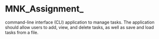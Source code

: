 # MNK_Assignment_
command-line interface (CLI) application to manage tasks. The application  should allow users to add, view, and delete tasks, as well as save and load tasks from a file.

